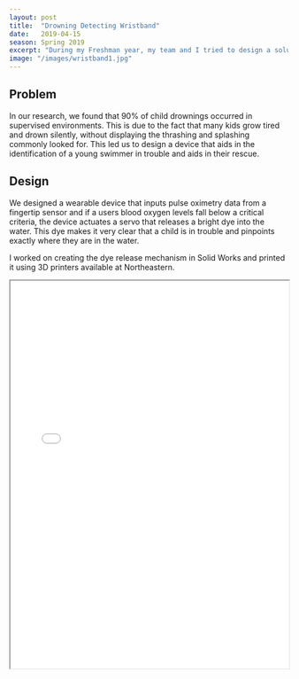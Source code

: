 ```yaml
---
layout: post
title:  "Drowning Detecting Wristband"
date:   2019-04-15
season: Spring 2019
excerpt: "During my Freshman year, my team and I tried to design a solution to the problem of silent drownings in toddlers"
image: "/images/wristband1.jpg"
---
```

## Problem

In our research, we found that 90% of child drownings occurred in supervised environments. This is due to the fact that many kids grow tired and drown silently, without displaying the thrashing and splashing commonly looked for. This led us to design a device that aids in the identification of a young swimmer in trouble and aids in their rescue.



## Design

We designed a wearable device that inputs pulse oximetry data from a fingertip sensor and if a users blood oxygen levels fall below a critical criteria, the device actuates a servo that releases a bright dye into the water. This dye makes it very clear that a child is in trouble and pinpoints exactly where they are in the water.

I worked on creating the dye release mechanism in Solid Works and printed it using 3D printers available at Northeastern. 


<iframe src="{{ "/assets/resume/Design Proposal.pdf" | absolute_url }}" alt="" frameborder="2" width="100%" height="700px" allow="fullscreen"></iframe>


<!-- <embed src="{{ "/assets/resume/Design Proposal.pdf" | absolute_url }}" alt="" frameborder="2" width="100%" height="700px" type='application/pdf'> -->
